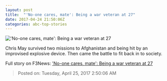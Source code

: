```yaml
---
layout: post
title:  "'No-one cares, mate': Being a war veteran at 27"
date: 2017-04-24 21:50:06Z
categories: abc-top-stories
---
```


!['No-one cares, mate': Being a war veteran at 27](http://www.abc.net.au/news/image/8469532-1x1-700x700.jpg)

Chris May survived two missions to Afghanistan and being hit by an improvised explosive device. Then came the battle to fit back in to society.


Full story on F3News: ['No-one cares, mate': Being a war veteran at 27](http://www.f3nws.com/n/KShXYD)

> Posted on: Tuesday, April 25, 2017 2:50:06 AM
